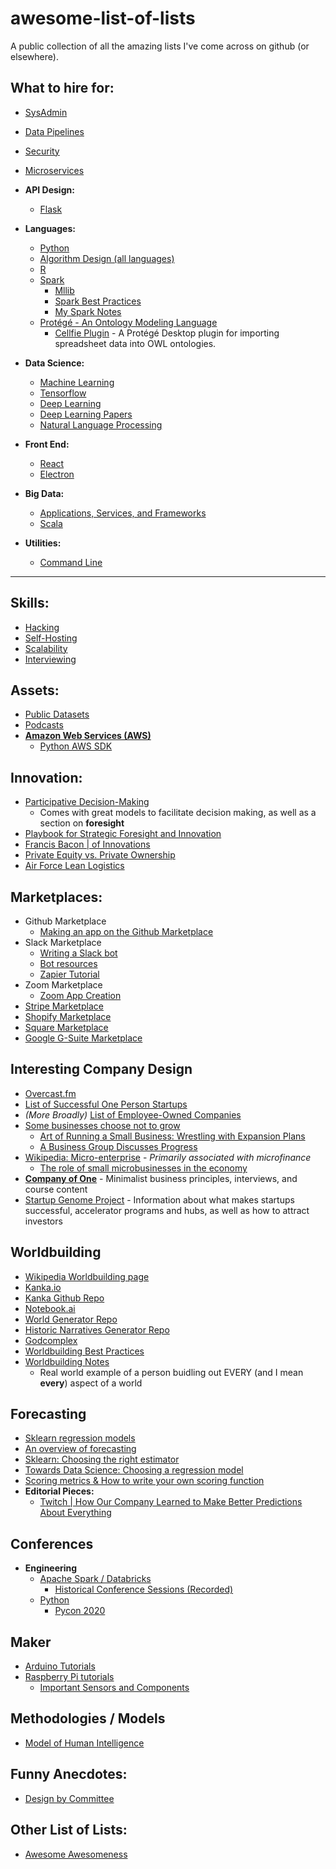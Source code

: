 # awesome-list-of-lists
A public collection of all the amazing lists I've come across on github (or elsewhere).

## What to hire for:
 - [SysAdmin](https://github.com/kahun/awesome-sysadmin)
 - [Data Pipelines](https://github.com/pditommaso/awesome-pipeline)
 - [Security](https://github.com/sbilly/awesome-security)
 - [Microservices](https://github.com/mfornos/awesome-microservices)
 
 - **API Design:**
    - [Flask](https://github.com/humiaozuzu/awesome-flask)
    
 - **Languages:**
    - [Python](https://github.com/vinta/awesome-python)
    - [Algorithm Design (all languages)](https://github.com/tayllan/awesome-algorithms)
    - [R](https://github.com/qinwf/awesome-R)
    - [Spark](https://github.com/awesome-spark/awesome-spark)
      - [Mllib](https://github.com/Azure/mmlspark)
      - [Spark Best Practices](https://github.com/ericxiao251/spark-syntax)
      - [My Spark Notes]()
    - [Protégé - An Ontology Modeling Language](https://protege.stanford.edu/)
      - [Cellfie Plugin](https://github.com/protegeproject/cellfie-plugin/wiki/Grocery-Tutorial) - A Protégé Desktop plugin for importing spreadsheet data into OWL ontologies.
    
 - **Data Science:**
    - [Machine Learning](https://github.com/josephmisiti/awesome-machine-learning)
    - [Tensorflow](https://github.com/jtoy/awesome-tensorflow)
    - [Deep Learning](https://github.com/ChristosChristofidis/awesome-deep-learning)
    - [Deep Learning Papers](https://github.com/terryum/awesome-deep-learning-papers)
    - [Natural Language Processing](https://github.com/keon/awesome-nlp)
    
 - **Front End:**
    - [React](https://github.com/enaqx/awesome-react)
    - [Electron](https://github.com/sindresorhus/awesome-electron)
 
 - **Big Data:**
    - [Applications, Services, and Frameworks](https://github.com/onurakpolat/awesome-bigdata)
    - [Scala](https://github.com/lauris/awesome-scala)
    
 - **Utilities:**
    - [Command Line](https://github.com/herrbischoff/awesome-macos-command-line)
    
-----------------------------------------------------------------------------------------------------------------------

## Skills:
 - [Hacking](https://github.com/Hack-with-Github/Awesome-Hacking)
 - [Self-Hosting](https://github.com/awesome-selfhosted/awesome-selfhosted)
 - [Scalability](https://github.com/binhnguyennus/awesome-scalability)
 - [Interviewing](https://github.com/MaximAbramchuck/awesome-interview-questions)
 
## Assets:
 - [Public Datasets](https://github.com/awesomedata/awesome-public-datasets)
 - [Podcasts](https://github.com/rShetty/awesome-podcasts)
 - **[Amazon Web Services (AWS)](https://github.com/donnemartin/awesome-aws)**
    - [Python AWS SDK](https://github.com/boto/boto3)

## Innovation:
 - [Participative Decision-Making](https://en.wikipedia.org/wiki/Participative_decision-making#Autocratic)
    - Comes with great models to facilitate decision making, as well as a section on **foresight**
 - [Playbook for Strategic Foresight and Innovation](https://www.thegeniusworks.com/wp-content/uploads/2016/01/Playbook-for-Strategic-Foresight-and-Innovation-A4.pdf)
 - [Francis Bacon | of Innovations](http://www.authorama.com/essays-of-francis-bacon-25.html)
 - [Private Equity vs. Private Ownership](https://www.exponential-e.com/images/whitepaper/Private-Equity-v-Private-Ownership)
 - [Air Force Lean Logistics](https://www.rand.org/content/dam/rand/pubs/monograph_reports/2007/MR458.pdf)

## Marketplaces:
 - Github Marketplace
    - [Making an app on the Github Marketplace](https://developer.github.com/apps/quickstart-guides/using-the-github-api-in-your-app/)
 - Slack Marketplace
    - [Writing a Slack bot](https://medium.com/slack-developer-blog/build-a-serverless-slack-bot-in-9-minutes-with-node-js-and-stdlib-b993cfa15358)
    - [Bot resources](https://slack.com/help/articles/115005265703-create-a-bot-for-your-workspace)
    - [Zapier Tutorial](https://zapier.com/blog/how-to-build-chat-bot/)
 - Zoom Marketplace
    - [Zoom App Creation](https://marketplace.zoom.us/develop/create)
 - [Stripe Marketplace](https://stripe.com/partners/apps-and-extensions)
 - [Shopify Marketplace](https://apps.shopify.com/)
 - [Square Marketplace](https://squareup.com/us/en/app-marketplace)
 - [Google G-Suite Marketplace](https://gsuite.google.com/marketplace/)
 
## Interesting Company Design
 - [Overcast.fm](https://overcast.fm)
 - [List of Successful One Person Startups](https://smallbiztrends.com/2014/07/successful-one-person-startups.html)
 - _(More Broadly)_ [List of Employee-Owned Companies](https://en.wikipedia.org/wiki/List_of_employee-owned_companies)
 - [Some businesses choose not to grow](https://boss.blogs.nytimes.com/2012/11/01/some-businesses-choose-not-to-grow/)
    - [Art of Running a Small Business: Wrestling with Expansion Plans](https://boss.blogs.nytimes.com/2012/11/01/wrestling-with-expansion-plans/?mtrref=boss.blogs.nytimes.com&gwh=501447D9A72014910F213393ED147BB2&gwt=pay&assetType=REGIWALL)
    - [A Business Group Discusses Progress](https://boss.blogs.nytimes.com/2012/09/04/after-a-year-business-group-members-discuss-their-progress/?mtrref=boss.blogs.nytimes.com&gwh=953AC4F729F0DE671127E0220B9696C3&gwt=pay&assetType=REGIWALL)
 - [Wikipedia: Micro-enterprise](https://en.wikipedia.org/wiki/Micro-enterprise) - _Primarily associated with microfinance_
    - [The role of small microbusinesses in the economy](https://www.sba.gov/sites/default/files/Microbusinesses_in_the_Economy.pdf)
 - **[Company of One](https://ofone.co)** - Minimalist business principles, interviews, and course content
 - [Startup Genome Project](https://startupgenome.com) - Information about what makes startups successful, accelerator programs and hubs, as well as how to attract investors

## Worldbuilding
 - [Wikipedia Worldbuilding page](https://en.wikipedia.org/wiki/Worldbuilding)
 - [Kanka.io](https://github.com/ilestis/miscellany)
 - [Kanka Github Repo](https://github.com/ilestis/miscellany)
 - [Notebook.ai](https://github.com/indentlabs/notebook)
 - [World Generator Repo](https://github.com/jongallant/WorldGeneratorFinal)
 - [Historic Narratives Generator Repo](https://github.com/dmasad/WorldBuilding)
 - [Godcomplex](https://github.com/lvn/god-complex)
 - [Worldbuilding Best Practices](https://blog.reedsy.com/worldbuilding-guide/)
 - [Worldbuilding Notes](https://www.youtube.com/channel/UCncTjqw75krp9j_wRRh5Gvw)
    - Real world example of a person buidling out EVERY (and I mean **every**) aspect of a world
 
## Forecasting
 - [Sklearn regression models](https://scikit-learn.org/stable/modules/linear_model.html)
 - [An overview of forecasting](https://www.statpac.org/research-library/forecasting.htm)
 - [Sklearn: Choosing the right estimator](https://scikit-learn.org/stable/tutorial/machine_learning_map/index.html)
 - [Towards Data Science: Choosing a regression model](https://towardsdatascience.com/choosing-a-scikit-learn-linear-regression-algorithm-dd96b48105f5)
 - [Scoring metrics & How to write your own scoring function](https://scikit-learn.org/stable/modules/model_evaluation.html#model-evaluation)
 - **Editorial Pieces:**
    - [Twitch | How Our Company Learned to Make Better Predictions About Everything](https://hbr.org/2017/05/how-our-company-learned-to-make-better-predictions-about-everything)

## Conferences
 - **Engineering**
    - [Apache Spark / Databricks](https://databricks.com/sparkaisummit)
       - [Historical Conference Sessions (Recorded)](https://databricks.com/sparkaisummit/north-america/sessions)
    - [Python](https://us.pycon.org/)
       - [Pycon 2020](https://us.pycon.org/2020/registration/)

## Maker
 - [Arduino Tutorials](https://www.arduino.cc/en/Tutorial/HomePage)
 - [Raspberry Pi tutorials](https://tutorials-raspberrypi.com)
    - [Important Sensors and Components](https://tutorials-raspberrypi.com/raspberry-pi-sensors-overview-50-important-components/)

## Methodologies / Models
 - [Model of Human Intelligence](https://en.wikipedia.org/wiki/Outline_of_human_intelligence)

## Funny Anecdotes:
 - [Design by Committee](https://en.wikipedia.org/wiki/Design_by_committee)

## Other List of Lists:
 - [Awesome Awesomeness](https://github.com/bayandin/awesome-awesomeness)
